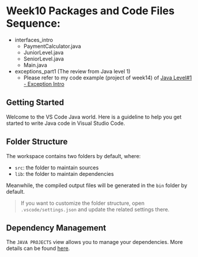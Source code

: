 # Week10 Packages and Code Files Sequence:
- interfaces_intro
    - PaymentCalculator.java
    - JuniorLevel.java
    - SeniorLevel.java
    - Main.java
- exceptions_part1 (The review from Java level 1)
    - Please refer to my code example (project of week14) of [Java Level#1 - Exception Intro](https://github.com/anmarjarjees/java1-code/tree/main/week14)


## Getting Started
Welcome to the VS Code Java world. Here is a guideline to help you get started to write Java code in Visual Studio Code.

## Folder Structure

The workspace contains two folders by default, where:

- `src`: the folder to maintain sources
- `lib`: the folder to maintain dependencies

Meanwhile, the compiled output files will be generated in the `bin` folder by default.

> If you want to customize the folder structure, open `.vscode/settings.json` and update the related settings there.

## Dependency Management

The `JAVA PROJECTS` view allows you to manage your dependencies. More details can be found [here](https://github.com/microsoft/vscode-java-dependency#manage-dependencies).
